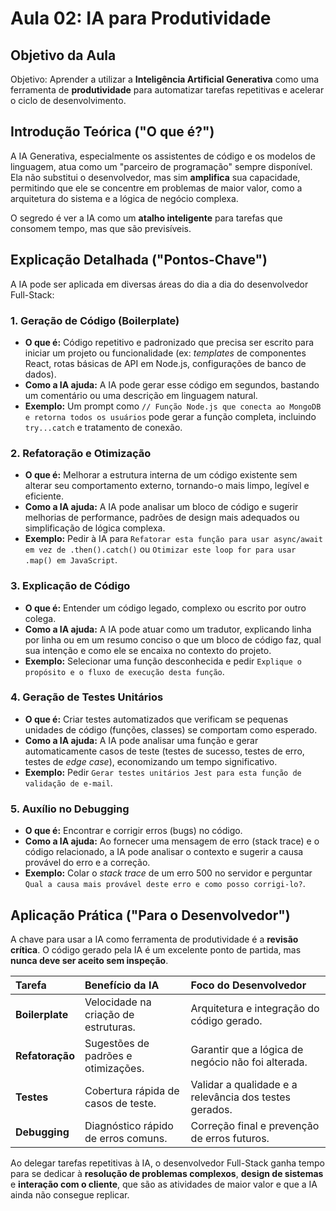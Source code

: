 # Aula 02: IA para Produtividade

## Objetivo da Aula
Objetivo: Aprender a utilizar a **Inteligência Artificial Generativa** como uma ferramenta de **produtividade** para automatizar tarefas repetitivas e acelerar o ciclo de desenvolvimento.

## Introdução Teórica ("O que é?")

A IA Generativa, especialmente os assistentes de código e os modelos de linguagem, atua como um "parceiro de programação" sempre disponível. Ela não substitui o desenvolvedor, mas sim **amplifica** sua capacidade, permitindo que ele se concentre em problemas de maior valor, como a arquitetura do sistema e a lógica de negócio complexa.

O segredo é ver a IA como um **atalho inteligente** para tarefas que consomem tempo, mas que são previsíveis.

## Explicação Detalhada ("Pontos-Chave")

A IA pode ser aplicada em diversas áreas do dia a dia do desenvolvedor Full-Stack:

### 1. Geração de Código (Boilerplate)

*   **O que é:** Código repetitivo e padronizado que precisa ser escrito para iniciar um projeto ou funcionalidade (ex: *templates* de componentes React, rotas básicas de API em Node.js, configurações de banco de dados).
*   **Como a IA ajuda:** A IA pode gerar esse código em segundos, bastando um comentário ou uma descrição em linguagem natural.
*   **Exemplo:** Um prompt como `// Função Node.js que conecta ao MongoDB e retorna todos os usuários` pode gerar a função completa, incluindo `try...catch` e tratamento de conexão.

### 2. Refatoração e Otimização

*   **O que é:** Melhorar a estrutura interna de um código existente sem alterar seu comportamento externo, tornando-o mais limpo, legível e eficiente.
*   **Como a IA ajuda:** A IA pode analisar um bloco de código e sugerir melhorias de performance, padrões de design mais adequados ou simplificação de lógica complexa.
*   **Exemplo:** Pedir à IA para `Refatorar esta função para usar async/await em vez de .then().catch()` ou `Otimizar este loop for para usar .map() em JavaScript`.

### 3. Explicação de Código

*   **O que é:** Entender um código legado, complexo ou escrito por outro colega.
*   **Como a IA ajuda:** A IA pode atuar como um tradutor, explicando linha por linha ou em um resumo conciso o que um bloco de código faz, qual sua intenção e como ele se encaixa no contexto do projeto.
*   **Exemplo:** Selecionar uma função desconhecida e pedir `Explique o propósito e o fluxo de execução desta função`.

### 4. Geração de Testes Unitários

*   **O que é:** Criar testes automatizados que verificam se pequenas unidades de código (funções, classes) se comportam como esperado.
*   **Como a IA ajuda:** A IA pode analisar uma função e gerar automaticamente casos de teste (testes de sucesso, testes de erro, testes de *edge case*), economizando um tempo significativo.
*   **Exemplo:** Pedir `Gerar testes unitários Jest para esta função de validação de e-mail`.

### 5. Auxílio no Debugging

*   **O que é:** Encontrar e corrigir erros (bugs) no código.
*   **Como a IA ajuda:** Ao fornecer uma mensagem de erro (stack trace) e o código relacionado, a IA pode analisar o contexto e sugerir a causa provável do erro e a correção.
*   **Exemplo:** Colar o *stack trace* de um erro 500 no servidor e perguntar `Qual a causa mais provável deste erro e como posso corrigi-lo?`.

## Aplicação Prática ("Para o Desenvolvedor")

A chave para usar a IA como ferramenta de produtividade é a **revisão crítica**. O código gerado pela IA é um excelente ponto de partida, mas **nunca deve ser aceito sem inspeção**.

| Tarefa | Benefício da IA | Foco do Desenvolvedor |
| :--- | :--- | :--- |
| **Boilerplate** | Velocidade na criação de estruturas. | Arquitetura e integração do código gerado. |
| **Refatoração** | Sugestões de padrões e otimizações. | Garantir que a lógica de negócio não foi alterada. |
| **Testes** | Cobertura rápida de casos de teste. | Validar a qualidade e a relevância dos testes gerados. |
| **Debugging** | Diagnóstico rápido de erros comuns. | Correção final e prevenção de erros futuros. |

Ao delegar tarefas repetitivas à IA, o desenvolvedor Full-Stack ganha tempo para se dedicar à **resolução de problemas complexos**, **design de sistemas** e **interação com o cliente**, que são as atividades de maior valor e que a IA ainda não consegue replicar.
